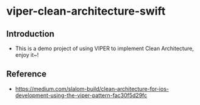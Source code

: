 # viper-clean-architecture-swift

## Introduction
- This is a demo project of using VIPER to implement Clean Architecture, enjoy it~!

## Reference
 - https://medium.com/slalom-build/clean-architecture-for-ios-development-using-the-viper-pattern-fac30f5d29fc
